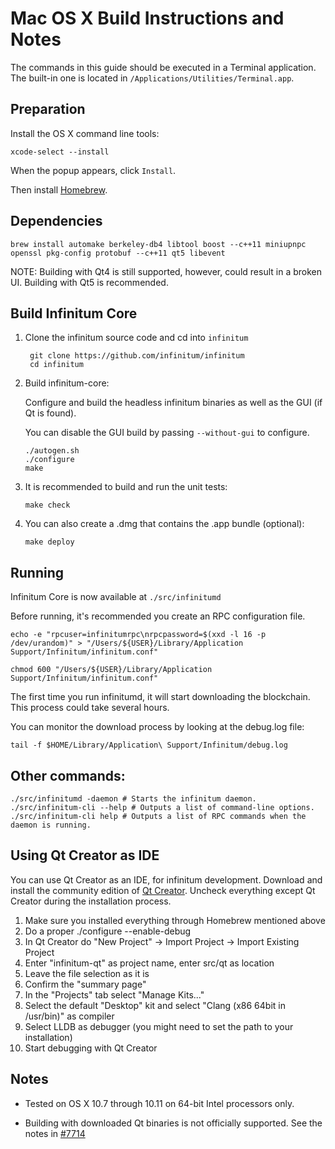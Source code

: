 Mac OS X Build Instructions and Notes
====================================
The commands in this guide should be executed in a Terminal application.
The built-in one is located in `/Applications/Utilities/Terminal.app`.

Preparation
-----------
Install the OS X command line tools:

`xcode-select --install`

When the popup appears, click `Install`.

Then install [Homebrew](http://brew.sh).

Dependencies
----------------------

    brew install automake berkeley-db4 libtool boost --c++11 miniupnpc openssl pkg-config protobuf --c++11 qt5 libevent

NOTE: Building with Qt4 is still supported, however, could result in a broken UI. Building with Qt5 is recommended.

Build Infinitum Core
------------------------

1. Clone the infinitum source code and cd into `infinitum`

        git clone https://github.com/infinitum/infinitum
        cd infinitum

2.  Build infinitum-core:

    Configure and build the headless infinitum binaries as well as the GUI (if Qt is found).

    You can disable the GUI build by passing `--without-gui` to configure.

        ./autogen.sh
        ./configure
        make

3.  It is recommended to build and run the unit tests:

        make check

4.  You can also create a .dmg that contains the .app bundle (optional):

        make deploy

Running
-------

Infinitum Core is now available at `./src/infinitumd`

Before running, it's recommended you create an RPC configuration file.

    echo -e "rpcuser=infinitumrpc\nrpcpassword=$(xxd -l 16 -p /dev/urandom)" > "/Users/${USER}/Library/Application Support/Infinitum/infinitum.conf"

    chmod 600 "/Users/${USER}/Library/Application Support/Infinitum/infinitum.conf"

The first time you run infinitumd, it will start downloading the blockchain. This process could take several hours.

You can monitor the download process by looking at the debug.log file:

    tail -f $HOME/Library/Application\ Support/Infinitum/debug.log

Other commands:
-------

    ./src/infinitumd -daemon # Starts the infinitum daemon.
    ./src/infinitum-cli --help # Outputs a list of command-line options.
    ./src/infinitum-cli help # Outputs a list of RPC commands when the daemon is running.

Using Qt Creator as IDE
------------------------
You can use Qt Creator as an IDE, for infinitum development.
Download and install the community edition of [Qt Creator](https://www.qt.io/download/).
Uncheck everything except Qt Creator during the installation process.

1. Make sure you installed everything through Homebrew mentioned above
2. Do a proper ./configure --enable-debug
3. In Qt Creator do "New Project" -> Import Project -> Import Existing Project
4. Enter "infinitum-qt" as project name, enter src/qt as location
5. Leave the file selection as it is
6. Confirm the "summary page"
7. In the "Projects" tab select "Manage Kits..."
8. Select the default "Desktop" kit and select "Clang (x86 64bit in /usr/bin)" as compiler
9. Select LLDB as debugger (you might need to set the path to your installation)
10. Start debugging with Qt Creator

Notes
-----

* Tested on OS X 10.7 through 10.11 on 64-bit Intel processors only.

* Building with downloaded Qt binaries is not officially supported. See the notes in [#7714](https://github.com/infinitum/infinitum/issues/7714)
